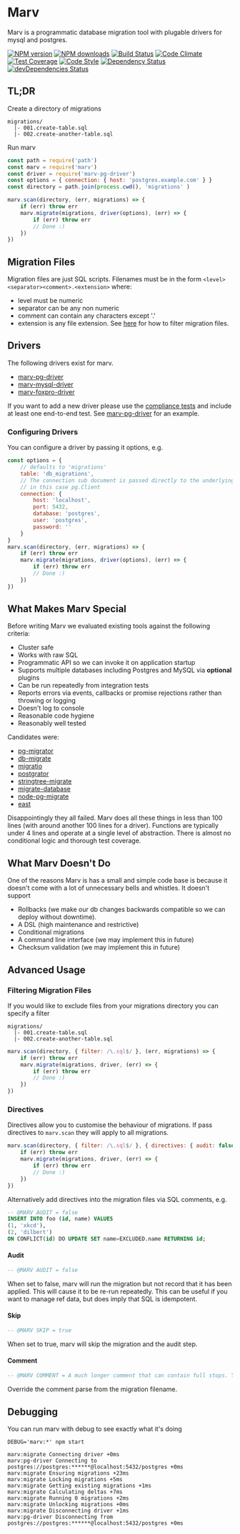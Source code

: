 # Marv
Marv is a programmatic database migration tool with plugable drivers for mysql and postgres.

[![NPM version](http://img.shields.io/npm/v/marv.svg?style=flat-square)](https://www.npmjs.com/package/marv)
[![NPM downloads](http://img.shields.io/npm/dm/marv.svg?style=flat-square)](https://www.npmjs.com/package/marv)
[![Build Status](https://img.shields.io/travis/guidesmiths/marv/master.svg)](https://travis-ci.org/guidesmiths/marv)
[![Code Climate](https://codeclimate.com/github/guidesmiths/marv/badges/gpa.svg)](https://codeclimate.com/github/guidesmiths/marv)
[![Test Coverage](https://codeclimate.com/github/guidesmiths/marv/badges/coverage.svg)](https://codeclimate.com/github/guidesmiths/marv/coverage)
[![Code Style](https://img.shields.io/badge/code%20style-imperative-brightgreen.svg)](https://github.com/guidesmiths/eslint-config-imperative)
[![Dependency Status](https://david-dm.org/guidesmiths/marv.svg)](https://david-dm.org/guidesmiths/marv)
[![devDependencies Status](https://david-dm.org/guidesmiths/marv/dev-status.svg)](https://david-dm.org/guidesmiths/marv?type=dev)

## TL;DR
Create a directory of migrations

```
migrations/
  |- 001.create-table.sql
  |- 002.create-another-table.sql
```
Run marv

```js
const path = require('path')
const marv = require('marv')
const driver = require('marv-pg-driver')
const options = { connection: { host: 'postgres.example.com' } }
const directory = path.join(process.cwd(), 'migrations' )

marv.scan(directory, (err, migrations) => {
    if (err) throw err
    marv.migrate(migrations, driver(options), (err) => {
        if (err) throw err
        // Done :)
    })
})
```

## Migration Files
Migration files are just SQL scripts. Filenames must be in the form ```<level><separator><comment>.<extension>``` where:

* level must be numeric
* separator can be any non numeric
* comment can contain any characters except '.'
* extension is any file extension. See [here](https://github.com/guidesmiths/marv/#filtering-migration-files) for how to filter migration files.

## Drivers
The following drivers exist for marv.

* [marv-pg-driver](https://www.npmjs.com/package/marv-pg-driver)
* [marv-mysql-driver](https://www.npmjs.com/package/marv-mysql-driver)
* [marv-foxpro-driver](https://www.youtube.com/watch?v=dQw4w9WgXcQ)

If you want to add a new driver please use the [compliance tests](https://www.npmjs.com/package/marv-compliance-tests) and include at least one end-to-end test.
See [marv-pg-driver](https://www.npmjs.com/package/marv-pg-driver) for an example.

### Configuring Drivers
You can configure a driver by passing it options, e.g.

```js
const options = {
    // defaults to 'migrations'
    table: 'db_migrations',
    // The connection sub document is passed directly to the underlying database library,
    // in this case pg.Client
    connection: {
        host: 'localhost',
        port: 5432,
        database: 'postgres',
        user: 'postgres',
        password: ''
    }
}
marv.scan(directory, (err, migrations) => {
    if (err) throw err
    marv.migrate(migrations, driver(options), (err) => {
        if (err) throw err
        // Done :)
    })
})
```

## What Makes Marv Special
Before writing Marv we evaluated existing tools against the following criteria:

* Cluster safe
* Works with raw SQL
* Programmatic API so we can invoke it on application startup
* Supports multiple databases including Postgres and MySQL via **optional** plugins
* Can be run repeatedly from integration tests
* Reports errors via events, callbacks or promise rejections rather than throwing or logging
* Doesn't log to console
* Reasonable code hygiene
* Reasonably well tested

Candidates were:

* [pg-migrator](https://www.npmjs.com/package/pg-migrator)
* [db-migrate](https://www.npmjs.com/package/db-migrate)
* [migratio](https://www.npmjs.com/package/migratio)
* [postgrator](https://www.npmjs.com/package/postgrator)
* [stringtree-migrate](https://www.npmjs.com/package/stringtree-migrate)
* [migrate-database](https://www.npmjs.com/package/migrate-database)
* [node-pg-migrate](https://www.npmjs.com/package/node-pg-migrate)
* [east](https://www.npmjs.com/package/east)

Disappointingly they all failed. Marv does all these things in less than 100 lines (with around another 100 lines for a driver). Functions are typically under 4 lines and operate at a single level of abstraction. There is almost no conditional logic and thorough test coverage.

## What Marv Doesn't Do
One of the reasons Marv is has a small and simple code base is because it doesn't come with a lot of unnecessary bells and whistles. It doesn't support

* Rollbacks (we make our db changes backwards compatible so we can deploy without downtime).
* A DSL (high maintenance and restrictive)
* Conditional migrations
* A command line interface (we may implement this in future)
* Checksum validation (we may implement this in future)

## Advanced Usage

### Filtering Migration Files
If you would like to exclude files from your migrations directory you can specify a filter

```
migrations/
  |- 001.create-table.sql
  |- 002.create-another-table.sql
```

```js
marv.scan(directory, { filter: /\.sql$/ }, (err, migrations) => {
    if (err) throw err
    marv.migrate(migrations, driver, (err) => {
        if (err) throw err
        // Done :)
    })
})
```

### Directives
Directives allow you to customise the behaviour of migrations. If pass directives to ```marv.scan``` they will apply to all migrations.

```js
marv.scan(directory, { filter: /\.sql$/ }, { directives: { audit: false } }, (err, migrations) => {
    if (err) throw err
    marv.migrate(migrations, driver, (err) => {
        if (err) throw err
        // Done :)
    })
})
```

Alternatively add directives into the migration files via SQL comments, e.g.
```sql
-- @MARV AUDIT = false
INSERT INTO foo (id, name) VALUES
(1, 'xkcd'),
(2, 'dilbert')
ON CONFLICT(id) DO UPDATE SET name=EXCLUDED.name RETURNING id;
```

#### Audit
```sql
-- @MARV AUDIT = false
```
When set to false, marv will run the migration but not record that it has been applied. This will cause it to be re-run repeatedly. This can be useful if you want to manage ref data, but does imply that SQL is idempotent.

#### Skip
```sql
-- @MARV SKIP = true
```
When set to true, marv will skip the migration and the audit step.

#### Comment
```sql
-- @MARV COMMENT = A much longer comment that can contain full stops. Yay!
```
Override the comment parse from the migration filename.

## Debugging
You can run marv with debug to see exactly what it's doing

```
DEBUG='marv:*' npm start

marv:migrate Connecting driver +0ms
marv:pg-driver Connecting to postgres://postgres:******@localhost:5432/postgres +0ms
marv:migrate Ensuring migrations +23ms
marv:migrate Locking migrations +5ms
marv:migrate Getting existing migrations +1ms
marv:migrate Calculating deltas +7ms
marv:migrate Running 0 migrations +2ms
marv:migrate Unlocking migrations +0ms
marv:migrate Disconnecting driver +1ms
marv:pg-driver Disconnecting from postgres://postgres:******@localhost:5432/postgres +0ms
```

